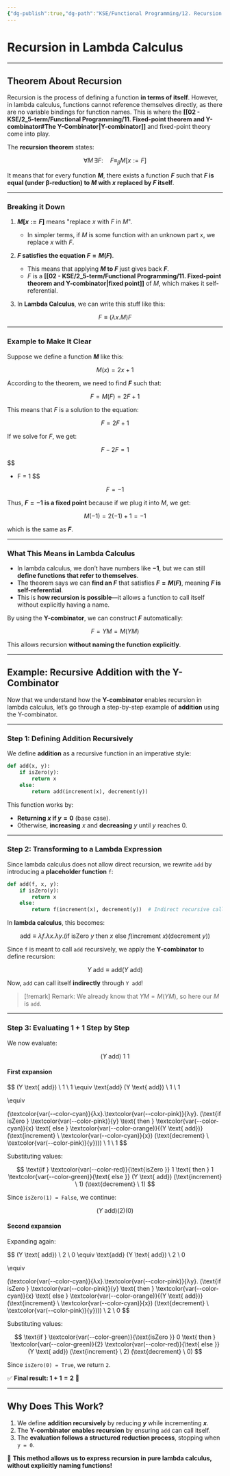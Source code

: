 ```yaml
---
{"dg-publish":true,"dg-path":"KSE/Functional Programming/12. Recursion in Lambda Calculus.md","permalink":"/kse/functional-programming/12-recursion-in-lambda-calculus/","tags":["kse"],"created":"2025-02-19T01:29:46.461+02:00","updated":"2025-02-24T12:54:46.150+02:00"}
---
```



# Recursion in Lambda Calculus

---

## Theorem About Recursion

Recursion is the process of defining a function **in terms of itself**. However, in lambda calculus, functions cannot reference themselves directly, as there are no variable bindings for function names. This is where the **[[02 - KSE/2_5-term/Functional Programming/11. Fixed-point theorem and Y-combinator#The Y-Combinator\|Y-combinator]]** and fixed-point theory come into play.

The **recursion theorem** states:

$$
\forall M \, \exists F: \quad F \equiv_{\beta} M[x:=F]
$$

It means that for every function **$M$**, there exists a function **$F$** such that **$F$ is equal (under β-reduction) to $M$ with $x$ replaced by $F$ itself**.

---

### Breaking it Down

1. **$M[x := F]$** means "replace $x$ with $F$ in $M$".

   - In simpler terms, if $M$ is some function with an unknown part $x$, we replace $x$ with $F$.

2. **$F$ satisfies the equation $F = M(F)$**.

   - This means that applying **$M$ to $F$** just gives back **$F$**.
   - $F$ is a **[[02 - KSE/2_5-term/Functional Programming/11. Fixed-point theorem and Y-combinator\|fixed point]]** of $M$, which makes it self-referential.

3. In **Lambda Calculus**, we can write this stuff like this:

$$
F \equiv (λx.M)F
$$

---

### Example to Make It Clear

Suppose we define a function **$M$** like this:

$$
M(x) = 2x + 1
$$

According to the theorem, we need to find **$F$** such that:

$$
F = M(F) = 2F + 1
$$

This means that $F$ is a solution to the equation:

$$
F = 2F + 1
$$

If we solve for $F$, we get:

$$
F - 2F = 1
$$

$$
- F = 1
$$

$$
F = -1
$$

Thus, **$F = -1$ is a fixed point** because if we plug it into $M$, we get:

$$
M(-1) = 2(-1) + 1 = -1
$$

which is the same as **$F$**.

---

### What This Means in Lambda Calculus

- In lambda calculus, we don’t have numbers like **$-1$**, but we can still **define functions that refer to themselves**.
- The theorem says we can **find an $F$** that satisfies **$F = M(F)$**, meaning **$F$ is self-referential**.
- This is **how recursion is possible**—it allows a function to call itself without explicitly having a name.

By using the **Y-combinator**, we can construct **$F$** automatically:

$$
F = Y M = M (Y M)
$$

This allows recursion **without naming the function explicitly**.

---

## Example: Recursive Addition with the Y-Combinator

Now that we understand how the **Y-combinator** enables recursion in lambda calculus, let’s go through a step-by-step example of **addition** using the Y-combinator.

---

### Step 1: Defining Addition Recursively

We define **addition** as a recursive function in an imperative style:

```python
def add(x, y):
    if isZero(y):
        return x
    else:
        return add(increment(x), decrement(y))
```

This function works by:

- **Returning $x$ if $y = 0$** (base case).
- Otherwise, <strong><span style="color: var(--color-orange);">increasing</span></strong> $x$ and <strong><span style="color: var(--color-red);">decreasing</span></strong> $y$ until $y$ reaches $0$.

---

### Step 2: Transforming to a Lambda Expression

Since lambda calculus does not allow direct recursion, we rewrite `add` by introducing a **placeholder function** `f`:

```python
def add(f, x, y):
    if isZero(y):
        return x
    else:
        return f(increment(x), decrement(y))  # Indirect recursive call (magic!)
```

In **lambda calculus**, this becomes:

$$
\text{add} \equiv λf.λx.λy.
\big( \text{if isZero } y \text{ then } x
\text{ else } f (\text{increment} \ x) (\text{decrement} \ y) \big)
$$

Since `f` is meant to call `add` recursively, we apply the **Y-combinator** to define recursion:

$$
Y \text{ add} \equiv \text{add} (Y \text{ add})
$$

Now, `add` can call itself **indirectly** through `Y add`!

> [!remark] Remark:
> We already know that $YM = M(YM)$, so here our $M$ is `add`.

---

### Step 3: Evaluating 1 + 1 Step by Step

We now evaluate:

$$
(Y \text{ add}) \ 1 \ 1
$$

#### First expansion

$$
(Y \text{ add}) \ 1 \ 1 \equiv \text{add} (Y \text{ add}) \ 1 \ 1

\equiv

(\textcolor{var(--color-cyan)}{λx}.\textcolor{var(--color-pink)}{λy}. (\text{if isZero } \textcolor{var(--color-pink)}{y} \text{ then } \textcolor{var(--color-cyan)}{x}
\text{ else } \textcolor{var(--color-orange)}{(Y \text{ add})} (\text{increment} \ \textcolor{var(--color-cyan)}{x}) (\text{decrement} \ \textcolor{var(--color-pink)}{y}))) \ 1 \ 1
$$

Substituting values:

$$
\text{if } \textcolor{var(--color-red)}{\text{isZero }} 1 \text{ then } 1 \textcolor{var(--color-green)}{\text{ else }} (Y \text{ add}) (\text{increment} \ 1) (\text{decrement} \ 1)
$$

Since `isZero(1) = False`, we continue:

$$
(Y \text{ add}) (2) (0)
$$

#### Second expansion

Expanding again:

$$
(Y \text{ add}) \ 2 \ 0 \equiv \text{add} (Y \text{ add}) \ 2 \ 0

\equiv

(\textcolor{var(--color-cyan)}{λx}.\textcolor{var(--color-pink)}{λy}. (\text{if isZero } \textcolor{var(--color-pink)}{y} \text{ then } \textcolor{var(--color-cyan)}{x}
\text{ else } \textcolor{var(--color-orange)}{(Y \text{ add})} (\text{increment} \ \textcolor{var(--color-cyan)}{x}) (\text{decrement} \ \textcolor{var(--color-pink)}{y}))) \ 2 \ 0
$$

Substituting values:

$$
\text{if } \textcolor{var(--color-green)}{\text{isZero }} 0 \text{ then } \textcolor{var(--color-green)}{2} \textcolor{var(--color-red)}{\text{ else }} (Y \text{ add}) (\text{increment} \ 2) (\text{decrement} \ 0)
$$

Since `isZero(0) = True`, we return `2`.

✅ **Final result: $1 + 1 = 2$** 🎉

---

## Why Does This Work?

1. We define **addition recursively** by reducing **$y$** while incrementing **$x$**.
2. The **Y-combinator enables recursion** by ensuring `add` can call itself.
3. The **evaluation follows a structured reduction process**, stopping when `y = 0`.

🚀 **This method allows us to express recursion in pure lambda calculus, without explicitly naming functions!**

